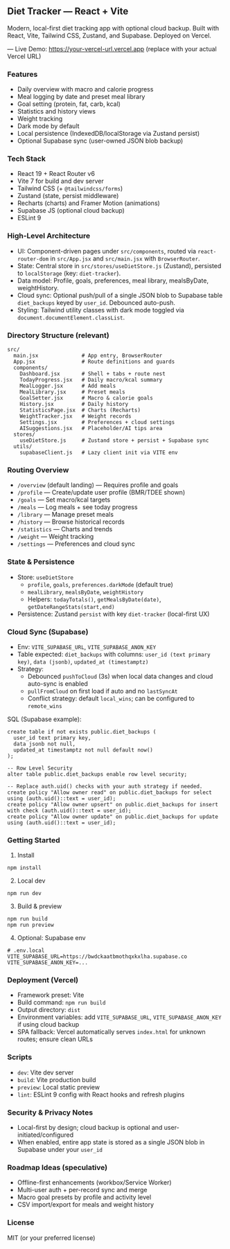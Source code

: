 ## Diet Tracker — React + Vite

Modern, local-first diet tracking app with optional cloud backup. Built with React, Vite, Tailwind CSS, Zustand, and Supabase. Deployed on Vercel.

— Live Demo: https://your-vercel-url.vercel.app (replace with your actual Vercel URL)

### Features
- Daily overview with macro and calorie progress
- Meal logging by date and preset meal library
- Goal setting (protein, fat, carb, kcal)
- Statistics and history views
- Weight tracking
- Dark mode by default
- Local persistence (IndexedDB/localStorage via Zustand persist)
- Optional Supabase sync (user-owned JSON blob backup)

### Tech Stack
- React 19 + React Router v6
- Vite 7 for build and dev server
- Tailwind CSS (+ `@tailwindcss/forms`)
- Zustand (state, persist middleware)
- Recharts (charts) and Framer Motion (animations)
- Supabase JS (optional cloud backup)
- ESLint 9

### High-Level Architecture
- UI: Component-driven pages under `src/components`, routed via `react-router-dom` in `src/App.jsx` and `src/main.jsx` with `BrowserRouter`.
- State: Central store in `src/stores/useDietStore.js` (Zustand), persisted to `localStorage` (key: `diet-tracker`).
- Data model: Profile, goals, preferences, meal library, mealsByDate, weightHistory.
- Cloud sync: Optional push/pull of a single JSON blob to Supabase table `diet_backups` keyed by `user_id`. Debounced auto-push.
- Styling: Tailwind utility classes with dark mode toggled via `document.documentElement.classList`.

### Directory Structure (relevant)
```
src/
  main.jsx              # App entry, BrowserRouter
  App.jsx               # Route definitions and guards
  components/
    Dashboard.jsx       # Shell + tabs + route nest
    TodayProgress.jsx   # Daily macro/kcal summary
    MealLogger.jsx      # Add meals
    MealLibrary.jsx     # Preset meals
    GoalSetter.jsx      # Macro & calorie goals
    History.jsx         # Daily history
    StatisticsPage.jsx  # Charts (Recharts)
    WeightTracker.jsx   # Weight records
    Settings.jsx        # Preferences + cloud settings
    AISuggestions.jsx   # Placeholder/AI tips area
  stores/
    useDietStore.js     # Zustand store + persist + Supabase sync
  utils/
    supabaseClient.js   # Lazy client init via VITE env
```

### Routing Overview
- `/overview` (default landing) — Requires profile and goals
- `/profile` — Create/update user profile (BMR/TDEE shown)
- `/goals` — Set macro/kcal targets
- `/meals` — Log meals + see today progress
- `/library` — Manage preset meals
- `/history` — Browse historical records
- `/statistics` — Charts and trends
- `/weight` — Weight tracking
- `/settings` — Preferences and cloud sync

### State & Persistence
- Store: `useDietStore`
  - `profile`, `goals`, `preferences.darkMode` (default true)
  - `mealLibrary`, `mealsByDate`, `weightHistory`
  - Helpers: `todayTotals()`, `getMealsByDate(date)`, `getDateRangeStats(start,end)`
- Persistence: Zustand `persist` with key `diet-tracker` (local-first UX)

### Cloud Sync (Supabase)
- Env: `VITE_SUPABASE_URL`, `VITE_SUPABASE_ANON_KEY`
- Table expected: `diet_backups` with columns: `user_id (text primary key)`, `data (jsonb)`, `updated_at (timestamptz)`
- Strategy:
  - Debounced `pushToCloud` (3s) when local data changes and cloud auto-sync is enabled
  - `pullFromCloud` on first load if auto and no `lastSyncAt`
  - Conflict strategy: default `local_wins`; can be configured to `remote_wins`

SQL (Supabase example):
```
create table if not exists public.diet_backups (
  user_id text primary key,
  data jsonb not null,
  updated_at timestamptz not null default now()
);

-- Row Level Security
alter table public.diet_backups enable row level security;

-- Replace auth.uid() checks with your auth strategy if needed.
create policy "Allow owner read" on public.diet_backups for select using (auth.uid()::text = user_id);
create policy "Allow owner upsert" on public.diet_backups for insert with check (auth.uid()::text = user_id);
create policy "Allow owner update" on public.diet_backups for update using (auth.uid()::text = user_id);
```

### Getting Started
1) Install
```
npm install
```
2) Local dev
```
npm run dev
```
3) Build & preview
```
npm run build
npm run preview
```
4) Optional: Supabase env
```
# .env.local
VITE_SUPABASE_URL=https://bwdckaatbmothqxkxlha.supabase.co
VITE_SUPABASE_ANON_KEY=...
```

### Deployment (Vercel)
- Framework preset: Vite
- Build command: `npm run build`
- Output directory: `dist`
- Environment variables: add `VITE_SUPABASE_URL`, `VITE_SUPABASE_ANON_KEY` if using cloud backup
- SPA fallback: Vercel automatically serves `index.html` for unknown routes; ensure clean URLs

### Scripts
- `dev`: Vite dev server
- `build`: Vite production build
- `preview`: Local static preview
- `lint`: ESLint 9 config with React hooks and refresh plugins

### Security & Privacy Notes
- Local-first by design; cloud backup is optional and user-initiated/configured
- When enabled, entire app state is stored as a single JSON blob in Supabase under your `user_id`

### Roadmap Ideas (speculative)
- Offline-first enhancements (workbox/Service Worker)
- Multi-user auth + per-record sync and merge
- Macro goal presets by profile and activity level
- CSV import/export for meals and weight history

### License
MIT (or your preferred license)
